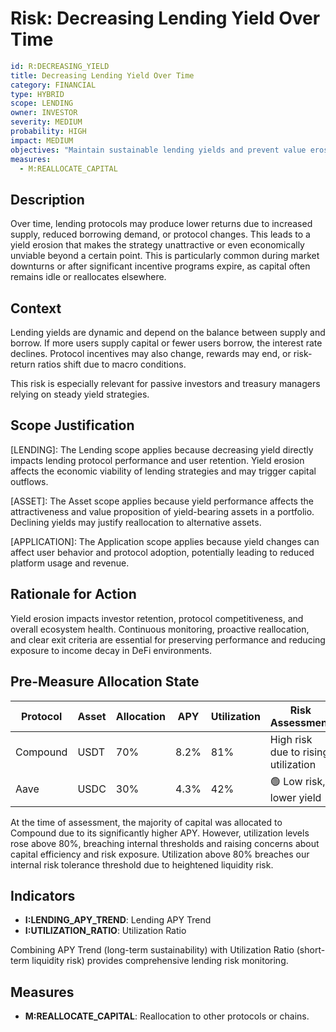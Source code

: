 # Risk: Decreasing Lending Yield Over Time

```yaml
id: R:DECREASING_YIELD
title: Decreasing Lending Yield Over Time
category: FINANCIAL
type: HYBRID
scope: LENDING
owner: INVESTOR
severity: MEDIUM
probability: HIGH
impact: MEDIUM
objectives: "Maintain sustainable lending yields and prevent value erosion"
measures:
  - M:REALLOCATE_CAPITAL
```

##  Description

Over time, lending protocols may produce lower returns due to increased supply, reduced borrowing demand, or protocol changes. This leads to a yield erosion that makes the strategy unattractive or even economically unviable beyond a certain point. This is particularly common during market downturns or after significant incentive programs expire, as capital often remains idle or reallocates elsewhere.

##  Context

Lending yields are dynamic and depend on the balance between supply and borrow. If more users supply capital or fewer users borrow, the interest rate declines. Protocol incentives may also change, rewards may end, or risk-return ratios shift due to macro conditions.

This risk is especially relevant for passive investors and treasury managers relying on steady yield strategies.

##  Scope Justification

[LENDING]:
The Lending scope applies because decreasing yield directly impacts lending protocol performance and user retention. Yield erosion affects the economic viability of lending strategies and may trigger capital outflows.

[ASSET]:
The Asset scope applies because yield performance affects the attractiveness and value proposition of yield-bearing assets in a portfolio. Declining yields may justify reallocation to alternative assets.

[APPLICATION]:
The Application scope applies because yield changes can affect user behavior and protocol adoption, potentially leading to reduced platform usage and revenue.

##  Rationale for Action

Yield erosion impacts investor retention, protocol competitiveness, and overall ecosystem health. Continuous monitoring, proactive reallocation, and clear exit criteria are essential for preserving performance and reducing exposure to income decay in DeFi environments.

##  Pre-Measure Allocation State

| Protocol  | Asset | Allocation | APY   | Utilization | Risk Assessment |
|-----------|--------|------------|-------|--------------|------------------|
| Compound  | USDT   | 70%        | 8.2%  | 81%          |  High risk due to rising utilization |
| Aave      | USDC   | 30%        | 4.3%  | 42%          | 🟢 Low risk, lower yield |

At the time of assessment, the majority of capital was allocated to Compound due to its significantly higher APY. However, utilization levels rose above 80%, breaching internal thresholds and raising concerns about capital efficiency and risk exposure. Utilization above 80% breaches our internal risk tolerance threshold due to heightened liquidity risk.

##  Indicators

- **I:LENDING_APY_TREND**: Lending APY Trend
- **I:UTILIZATION_RATIO**: Utilization Ratio

Combining APY Trend (long-term sustainability) with Utilization Ratio (short-term liquidity risk) provides comprehensive lending risk monitoring.

##  Measures

- **M:REALLOCATE_CAPITAL**: Reallocation to other protocols or chains.
